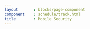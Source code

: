 ```yaml
---
layout       : blocks/page-component
component    : schedule/track.html
title        : Mobile Security
---
```

